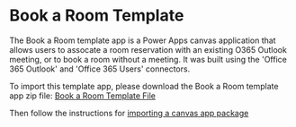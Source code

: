 # Book a Room Template

The Book a Room template app is a Power Apps canvas application that allows users to assocate a room reservation with an existing O365 Outlook meeting, or to book a room without a meeting. It was built using the 'Office 365 Outlook' and 'Office 365 Users' connectors.

To import this template app, please download the Book a Room template app zip file: [Book a Room Template File](https://github.com/microsoft/Federal-Business-Applications/raw/main/demos/Book-Room/BookaRoom_20220228153818.zip)

Then follow the instructions for [importing a canvas app package](https://www.docs.microsoft.com/en-us/powerapps/maker/canvas-apps/export-import-app#importing-a-canvas-app-package)



